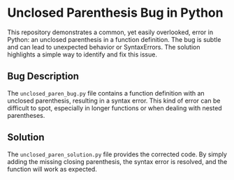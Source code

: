 # Unclosed Parenthesis Bug in Python

This repository demonstrates a common, yet easily overlooked, error in Python: an unclosed parenthesis in a function definition.  The bug is subtle and can lead to unexpected behavior or SyntaxErrors.  The solution highlights a simple way to identify and fix this issue.

## Bug Description
The `unclosed_paren_bug.py` file contains a function definition with an unclosed parenthesis, resulting in a syntax error.  This kind of error can be difficult to spot, especially in longer functions or when dealing with nested parentheses.

## Solution
The `unclosed_paren_solution.py` file provides the corrected code.  By simply adding the missing closing parenthesis, the syntax error is resolved, and the function will work as expected.
